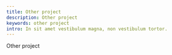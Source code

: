 ```yaml
---
title: Other project
description: Other project
keywords: other project
intro: In sit amet vestibulum magna, non vestibulum tortor.
---
```


Other project
